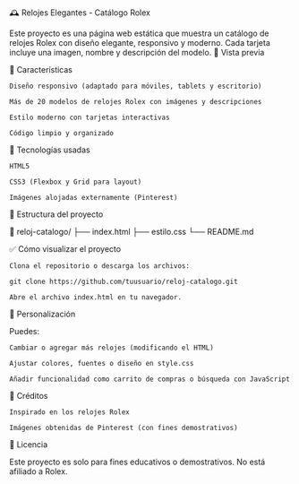 🕰️ Relojes Elegantes - Catálogo Rolex

Este proyecto es una página web estática que muestra un catálogo de relojes Rolex con diseño elegante, responsivo y moderno. Cada tarjeta incluye una imagen, nombre y descripción del modelo.
📸 Vista previa


🚀 Características

    Diseño responsivo (adaptado para móviles, tablets y escritorio)

    Más de 20 modelos de relojes Rolex con imágenes y descripciones

    Estilo moderno con tarjetas interactivas

    Código limpio y organizado

🧱 Tecnologías usadas

    HTML5

    CSS3 (Flexbox y Grid para layout)

    Imágenes alojadas externamente (Pinterest)

📂 Estructura del proyecto

📁 reloj-catalogo/
├── index.html
├── estilo.css
└── README.md

✅ Cómo visualizar el proyecto

    Clona el repositorio o descarga los archivos:

    git clone https://github.com/tuusuario/reloj-catalogo.git

    Abre el archivo index.html en tu navegador.

🔧 Personalización

Puedes:

    Cambiar o agregar más relojes (modificando el HTML)

    Ajustar colores, fuentes o diseño en style.css

    Añadir funcionalidad como carrito de compras o búsqueda con JavaScript

📌 Créditos

    Inspirado en los relojes Rolex

    Imágenes obtenidas de Pinterest (con fines demostrativos)

📝 Licencia

Este proyecto es solo para fines educativos o demostrativos. No está afiliado a Rolex.